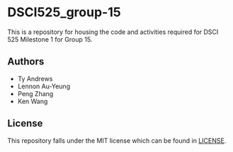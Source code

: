 # DSCI525_group-15

This is a repository for housing the code and activities required for DSCI 525 Milestone 1 for Group 15.

## Authors

- Ty Andrews
- Lennon Au-Yeung
- Peng Zhang
- Ken Wang

## License

This repository falls under the MIT license which can be found in [LICENSE](https://github.com/tieandrews/DSCI525_group-15/blob/main/LICENSE).
